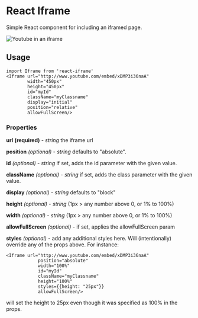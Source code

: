 # React Iframe

Simple React component for including an iframed page.

![Youtube in an iframe](screenshot.PNG)

## Usage

    import Iframe from 'react-iframe'
    <Iframe url="http://www.youtube.com/embed/xDMP3i36naA"
            width="450px"
            height="450px"
            id="myId"
            className="myClassname"
            display="initial"
            position="relative"
            allowFullScreen/>
            
### Properties

**url** **(required)** - *string* the iframe url

**position** _(optional)_ - *string* defaults to "absolute".

**id** _(optional)_ - *string* if set, adds the id parameter with the given value.

**className** _(optional)_ - *string* if set, adds the class parameter with the given value.

**display** _(optional)_ - *string* defaults to "block"

**height** _(optional)_ - *string* (1px > any number above 0, or 1% to 100%)

**width** _(optional)_ - *string* (1px > any number above 0, or 1% to 100%)

**allowFullScreen** _(optional)_ - if set, applies the allowFullScreen param

**styles** _(optional)_ - add any additional styles here. Will (intentionally) override any of the props 
above. For instance:

    <Iframe url="http://www.youtube.com/embed/xDMP3i36naA"
                position="absolute"
                width="100%"
                id="myId"
                className="myClassname"
                height="100%"
                styles={{height: "25px"}}
                allowFullScreen/>

will set the height to 25px even though it was specified as 100% in the props.
